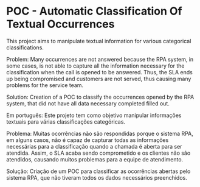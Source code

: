 # POC - Automatic Classification Of Textual Occurrences

This project aims to manipulate textual information for various categorical classifications.

Problem: Many occurrences are not answered because the RPA system, in some cases, is not able to capture all 
the information necessary for the classification when the call is opened to be answered. 
Thus, the SLA ends up being compromised and customers are not served, thus causing many problems for the service team.

Solution: Creation of a POC to classify the occurrences opened by the RPA system, that did not have all data 
necessary completed filled out.

Em português:
Este projeto tem como objetivo manipular informações textuais para várias classificações categóricas.

Problema: Muitas ocorrências não são respondidas porque o sistema RPA, em alguns casos, não é capaz de 
capturar todas as informações necessárias para a classificação quando a chamada é aberta para ser atendida. 
Assim, o SLA acaba sendo comprometido e os clientes não são atendidos, causando muitos problemas para a equipe de atendimento.

Solução: Criação de um POC para classificar as ocorrências abertas pelo sistema RPA, que não tiveram todos os 
dados necessários preenchidos.
